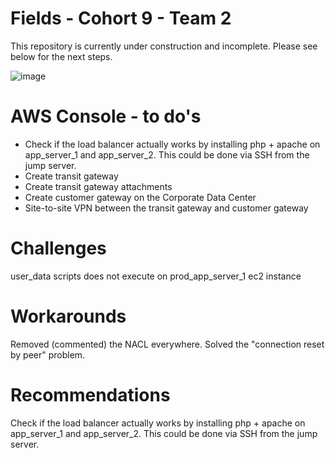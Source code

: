 # Fields - Cohort 9 - Team 2

This repository is currently under construction and incomplete. Please see below for the next steps.

![image](https://github.com/kalibri-actual/fields-c9t2-capstone/assets/155348375/d6d73526-acbb-4450-ac56-5da6c48ca5d7)

# AWS Console - to do's
- Check if the load balancer actually works by installing php + apache on app_server_1 and app_server_2. This could be done via SSH from the jump server.
- Create transit gateway
- Create transit gateway attachments
- Create customer gateway on the Corporate Data Center
- Site-to-site VPN between the transit gateway and customer gateway

# Challenges
user_data scripts does not execute on prod_app_server_1 ec2 instance

# Workarounds
Removed (commented) the NACL everywhere. Solved the "connection reset by peer" problem.

# Recommendations
Check if the load balancer actually works by installing php + apache on app_server_1 and app_server_2. This could be done via SSH from the jump server.
